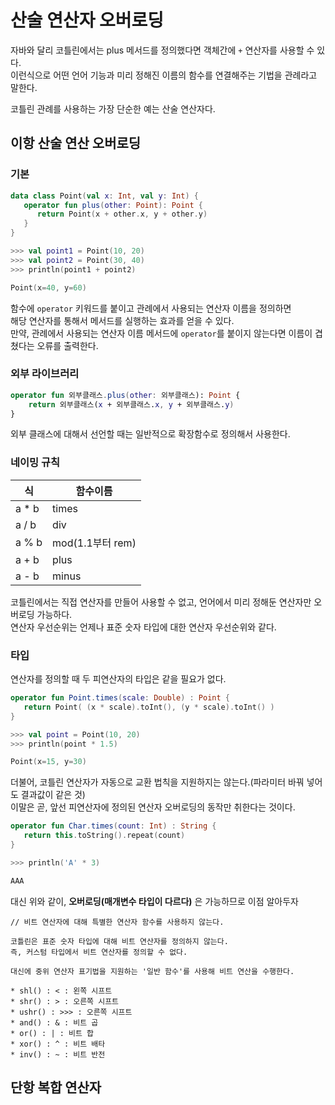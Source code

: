 # 산술 연산자 오버로딩
  
자바와 달리 코틀린에서는 plus 메서드를 정의했다면 객체간에 `+` 연산자를 사용할 수 있다.    
이런식으로 어떤 언어 기능과 미리 정해진 이름의 함수를 연결해주는 기법을 관례라고 말한다.      
   
코틀린 관례를 사용하는 가장 단순한 예는 산술 연산자다.         

## 이항 산술 연산 오버로딩 
### 기본 
```kt
data class Point(val x: Int, val y: Int) {
   operator fun plus(other: Point): Point { 
      return Point(x + other.x, y + other.y)
   }
}

>>> val point1 = Point(10, 20)
>>> val point2 = Point(30, 40)
>>> println(point1 + point2)  

Point(x=40, y=60)
```
함수에 `operator` 키워드를 붙이고 관례에서 사용되는 연산자 이름을 정의하면        
해당 연산자를 통해서 메서드를 실행하는 효과를 얻을 수 있다.     
만약, 관례에서 사용되는 연산자 이름 메서드에 `operator`를 붙이지 않는다면 이름이 겹쳤다는 오류를 출력한다.    

### 외부 라이브러리

```kt
operator fun 외부클래스.plus(other: 외부클래스): Point {
    return 외부클래스(x + 외부클래스.x, y + 외부클래스.y)
}
```
외부 클래스에 대해서 선언할 때는 일반적으로 확장함수로 정의해서 사용한다.   
 
### 네이밍 규칙 

|식|함수이름|
|--|-----|
|a * b|times|
|a / b|div|
|a % b|mod(1.1부터 rem)|
|a + b|plus|
|a - b|minus|

코틀린에서는 직접 연산자를 만들어 사용할 수 없고, 언어에서 미리 정해둔 연산자만 오버로딩 가능하다.   
연산자 우선순위는 언제나 표준 숫자 타입에 대한 연산자 우선순위와 같다.   

### 타입
연산자를 정의할 때 두 피연산자의 타입은 같을 필요가 없다.    
    
```kt
operator fun Point.times(scale: Double) : Point {
   return Point( (x * scale).toInt(), (y * scale).toInt() )
}

>>> val point = Point(10, 20)
>>> println(point * 1.5)

Point(x=15, y=30)
```
더불어, 코틀린 연산자가 자동으로 교환 법칙을 지원하지는 않는다.(파라미터 바꿔 넣어도 결과값이 같은 것)     
이말은 곧, 앞선 피연산자에 정의된 연산자 오버로딩의 동작만 취한다는 것이다.  

```kt
operator fun Char.times(count: Int) : String {
   return this.toString().repeat(count)
}

>>> println('A' * 3)

AAA
```
대신 위와 같이, **오버로딩(매개변수 타입이 다르다)** 은 가능하므로 이점 알아두자   

```
// 비트 연산자에 대해 특별한 연산자 함수를 사용하지 않는다.   

코틀린은 표준 숫자 타입에 대해 비트 연산자를 정의하지 않는다. 
즉, 커스텀 타입에서 비트 연산자를 정의할 수 없다.  

대신에 중위 연산자 표기법을 지원하는 '일반 함수'를 사용해 비트 연산을 수행한다.

* shl() : < : 왼쪽 시프트 
* shr() : > : 오른쪽 시프트
* ushr() : >>> : 오른쪽 시프트 
* and() : & : 비트 곱
* or() : | : 비트 합 
* xor() : ^ : 비트 배타 
* inv() : ~ : 비트 반전
```

## 단항 복합 연산자   
 
 
  
